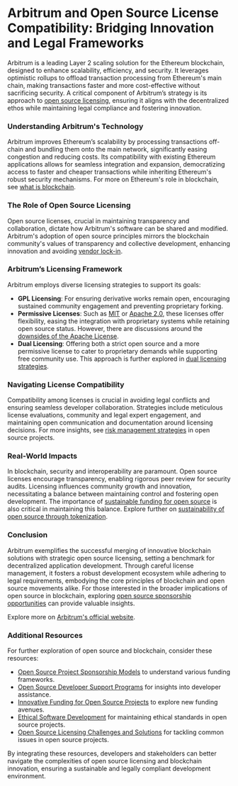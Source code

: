 # Arbitrum and Open Source License Compatibility: Bridging Innovation and Legal Frameworks

Arbitrum is a leading Layer 2 scaling solution for the Ethereum blockchain, designed to enhance scalability, efficiency, and security. It leverages optimistic rollups to offload transaction processing from Ethereum's main chain, making transactions faster and more cost-effective without sacrificing security. A critical component of Arbitrum’s strategy is its approach to [open source licensing](https://opensource.org/licenses), ensuring it aligns with the decentralized ethos while maintaining legal compliance and fostering innovation.

### Understanding Arbitrum's Technology

Arbitrum improves Ethereum’s scalability by processing transactions off-chain and bundling them onto the main network, significantly easing congestion and reducing costs. Its compatibility with existing Ethereum applications allows for seamless integration and expansion, democratizing access to faster and cheaper transactions while inheriting Ethereum's robust security mechanisms. For more on Ethereum's role in blockchain, see [what is blockchain](https://www.license-token.com/wiki/what-is-blockchain).

### The Role of Open Source Licensing

Open source licenses, crucial in maintaining transparency and collaboration, dictate how Arbitrum's software can be shared and modified. Arbitrum's adoption of open source principles mirrors the blockchain community's values of transparency and collective development, enhancing innovation and avoiding [vendor lock-in](https://www.license-token.com/wiki/software-project-forking).

### Arbitrum’s Licensing Framework

Arbitrum employs diverse licensing strategies to support its goals:

- **GPL Licensing**: For ensuring derivative works remain open, encouraging sustained community engagement and preventing proprietary forking.
- **Permissive Licenses**: Such as [MIT](https://opensource.org/licenses/MIT) or [Apache 2.0](https://www.apache.org/licenses/LICENSE-2.0), these licenses offer flexibility, easing the integration with proprietary systems while retaining open source status. However, there are discussions around the [downsides of the Apache License](https://www.license-token.com/wiki/the-downside-of-apache-license-and-why-i-never-would-use-it).
- **Dual Licensing**: Offering both a strict open source and a more permissive license to cater to proprietary demands while supporting free community use. This approach is further explored in [dual licensing strategies](https://www.license-token.com/wiki/dual-licensing-approach).

### Navigating License Compatibility

Compatibility among licenses is crucial in avoiding legal conflicts and ensuring seamless developer collaboration. Strategies include meticulous license evaluations, community and legal expert engagement, and maintaining open communication and documentation around licensing decisions. For more insights, see [risk management strategies](https://www.license-token.com/wiki/risk-management-strategies) in open source projects.

### Real-World Impacts

In blockchain, security and interoperability are paramount. Open source licenses encourage transparency, enabling rigorous peer review for security audits. Licensing influences community growth and innovation, necessitating a balance between maintaining control and fostering open development. The importance of [sustainable funding for open source](https://www.license-token.com/wiki/sustainable-funding-open-source) is also critical in maintaining this balance. Explore further on [sustainability of open source through tokenization](https://www.license-token.com/wiki/sustainability-of-open-source-through-tokenization).

### Conclusion

Arbitrum exemplifies the successful merging of innovative blockchain solutions with strategic open source licensing, setting a benchmark for decentralized application development. Through careful license management, it fosters a robust development ecosystem while adhering to legal requirements, embodying the core principles of blockchain and open source movements alike. For those interested in the broader implications of open source in blockchain, exploring [open source sponsorship opportunities](https://www.license-token.com/wiki/open-source-project-sponsorship-opportunities) can provide valuable insights.

Explore more on [Arbitrum's official website](https://offchainlabs.com).

### Additional Resources

For further exploration of open source and blockchain, consider these resources:

- [Open Source Project Sponsorship Models](https://www.license-token.com/wiki/open-source-project-sponsorship-models) to understand various funding frameworks.
- [Open Source Developer Support Programs](https://www.license-token.com/wiki/open-source-developer-support-programs) for insights into developer assistance.
- [Innovative Funding for Open Source Projects](https://www.license-token.com/wiki/innovative-funding-for-open-source-projects) to explore new funding avenues.
- [Ethical Software Development](https://www.license-token.com/wiki/ethical-software-development) for maintaining ethical standards in open source projects.
- [Open Source Licensing Challenges and Solutions](https://www.license-token.com/wiki/open-source-licensing-challenges-and-solutions) for tackling common issues in open source projects.

By integrating these resources, developers and stakeholders can better navigate the complexities of open source licensing and blockchain innovation, ensuring a sustainable and legally compliant development environment.